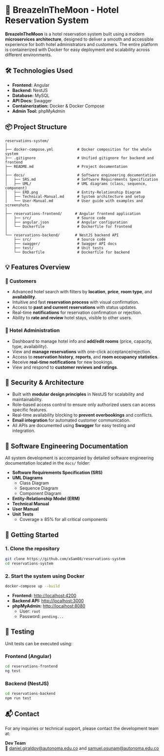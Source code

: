 # 🌙 BreazeInTheMoon - Hotel Reservation System

**BreazeInTheMoon** is a hotel reservation system built using a modern **microservices architecture**, designed to deliver a smooth and accessible experience for both hotel administrators and customers. The entire platform is containerized with Docker for easy deployment and scalability across different environments.

## 🛠️ Technologies Used

- **Frontend:** Angular  
- **Backend:** NestJS  
- **Database:** MySQL  
- **API Docs:** Swagger  
- **Containerization:** Docker & Docker Compose  
- **Admin Tool:** phpMyAdmin  

## 📦 Project Structure

```
reservations-system/
│
├── docker-compose.yml           # Docker composition for the whole system
├── .gitignore                   # Unified gitignore for backend and frontend
├── README.md                    # Project documentation
│
├── docs/                        # Software engineering documentation
│   ├── SRS.md                   # Software Requirements Specification
│   ├── UML/                     # UML diagrams (class, sequence, component)
│   ├── ERD.png                  # Entity-Relationship Diagram
│   ├── Technical-Manual.md      # System architecture and setup
│   └── User-Manual.md           # User guide with examples and screenshots
│
├── reservations-frontend/      # Angular frontend application
│   ├── src/                     # Source code
│   ├── angular.json             # Angular configuration
│   └── Dockerfile               # Dockerfile for frontend
│
└── reservations-backend/       # NestJS backend API
    ├── src/                     # Source code
    ├── swagger/                 # Swagger API docs
    ├── test/                    # Unit tests
    └── Dockerfile               # Dockerfile for backend
```

## 💡 Features Overview

### 👤 Customers

- Advanced hotel search with filters by **location**, **price**, **room type**, and **availability**.  
- Intuitive and fast **reservation process** with visual confirmation.  
- Access to **past and current reservations** with status updates.  
- Real-time **notifications** for reservation confirmation or rejection.  
- Ability to **rate and review** hotel stays, visible to other users.  

### 🏨 Hotel Administration

- Dashboard to manage hotel info and **add/edit rooms** (price, capacity, type, availability).  
- View and **manage reservations** with one-click acceptance/rejection.  
- Access to **reservation history**, **reports**, and **room occupancy statistics**.  
- Receive **real-time notifications** for new bookings.  
- View and respond to **customer reviews and ratings**.  

## 🔐 Security & Architecture

- Built with **modular design principles** in NestJS for scalability and maintainability.  
- Role-based access control to ensure only authorized users can access specific features.  
- Real-time availability blocking to **prevent overbookings** and conflicts.  
- **Email integration** for automated customer communication.  
- All APIs are documented using **Swagger** for easy testing and integration.  

## 📃 Software Engineering Documentation

All system development is accompanied by detailed software engineering documentation located in the `docs/` folder:

- **Software Requirements Specification (SRS)**  
- **UML Diagrams**
  - Class Diagram  
  - Sequence Diagram  
  - Component Diagram  
- **Entity-Relationship Model (ERM)**  
- **Technical Manual**  
- **User Manual**  
- **Unit Tests**
  - Coverage ≥ 85% for all critical components  


## 🚀 Getting Started

### 1. Clone the repository

```bash
git clone https://github.com/xSam08/reservations-system
cd reservations-system
```

### 2. Start the system using Docker

```bash
docker-compose up --build
```

- **Frontend:**    [http://localhost:4200](http://localhost:4200)  
- **Backend API:** [http://localhost:3000](http://localhost:3000)  
- **phpMyAdmin:**  [http://localhost:8080](http://localhost:8080)  
  - User: `root`  
  - Password: `pending...`

## 🧪 Testing

Unit tests can be executed using:

### Frontend (Angular)

```bash
cd reservations-frontend
ng test
```

### Backend (NestJS)

```bash
cd reservations-backend
npm run test
```

## 📬 Contact

For any inquiries or technical support, please contact the development team at:

**Dev Team**  
📧 daniel.giraldov@autonoma.edu.co and samuel.osunam@autonoma.edu.co